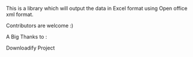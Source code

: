 This is a library which will output the data in Excel format using Open office xml format.

Contributors are welcome :)


A Big Thanks to :

Downloadify Project
